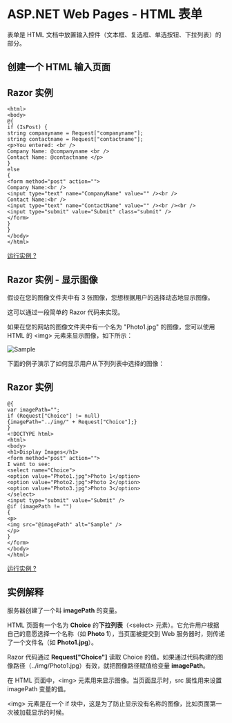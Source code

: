 
# ASP.NET Web Pages - HTML 表单

表单是 HTML 文档中放置输入控件（文本框、复选框、单选按钮、下拉列表）的部分。

## 创建一个 HTML 输入页面

## Razor 实例

```
<html>  
<body>  
@{  
if (IsPost) {  
string companyname = Request["companyname"];  
string contactname = Request["contactname"];  
<p>You entered: <br />  
Company Name: @companyname <br />  
Contact Name: @contactname </p>  
}  
else  
{  
<form method="post" action="">  
Company Name:<br />  
<input type="text" name="CompanyName" value="" /><br />  
Contact Name:<br />  
<input type="text" name="ContactName" value="" /><br /><br />  
<input type="submit" value="Submit" class="submit" />  
</form>  
}  
}  
</body>  
</html>
```

[运行实例 ?](/try/showfile_c.php?filename=try_webpages_cs_009)  

## Razor 实例 - 显示图像

假设在您的图像文件夹中有 3 张图像，您想根据用户的选择动态地显示图像。

这可以通过一段简单的 Razor 代码来实现。

如果在您的网站的图像文件夹中有一个名为 "Photo1.jpg" 的图像，您可以使用 HTML 的 &lt;img&gt; 元素来显示图像，如下所示：

<img src="../img/Photo1.jpg" alt="Sample" />

下面的例子演示了如何显示用户从下列列表中选择的图像：

## Razor 实例

```
@{  
var imagePath="";  
if (Request["Choice"] != null)  
{imagePath="../img/" + Request["Choice"];}  
}  
<!DOCTYPE html>  
<html>  
<body>  
<h1>Display Images</h1>  
<form method="post" action="">  
I want to see:  
<select name="Choice">  
<option value="Photo1.jpg">Photo 1</option>  
<option value="Photo2.jpg">Photo 2</option>  
<option value="Photo3.jpg">Photo 3</option>  
</select>  
<input type="submit" value="Submit" />  
@if (imagePath != "")  
{  
<p>  
<img src="@imagePath" alt="Sample" />  
</p>  
}  
</form>  
</body>  
</html>
```

[运行实例 ?](/try/showfile_c.php?filename=try_webpages_cs_010)

## 实例解释

服务器创建了一个叫 **imagePath** 的变量。

HTML 页面有一个名为 **Choice** 的**下拉列表**（&lt;select&gt; 元素）。它允许用户根据自己的意愿选择一个名称（如 **Photo 1**），当页面被提交到 Web 服务器时，则传递了一个文件名（如 **Photo1.jpg**）。

Razor 代码通过 **Request["Choice"]** 读取 Choice 的值。如果通过代码构建的图像路径（../img/Photo1.jpg）有效，就把图像路径赋值给变量 **imagePath**。

在 HTML 页面中，&lt;img&gt; 元素用来显示图像。当页面显示时，src 属性用来设置 imagePath 变量的值。

&lt;img&gt; 元素是在一个 if 块中，这是为了防止显示没有名称的图像，比如页面第一次被加载显示的时候。

